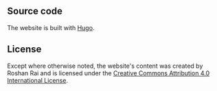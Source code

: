 ## Source code

The website is built with [Hugo](https://github.com/gohugoio/hugo). 

## License

Except where otherwise noted, the website's content was created by Roshan Rai and is licensed under the [Creative Commons Attribution 4.0 International License](http://creativecommons.org/licenses/by/4.0/).
